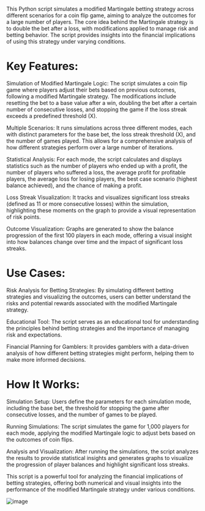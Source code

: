 This Python script simulates a modified Martingale betting strategy across different scenarios for a coin flip game, aiming to analyze the outcomes for a large number of players. The core idea behind the Martingale strategy is to double the bet after a loss, with modifications applied to manage risk and betting behavior. The script provides insights into the financial implications of using this strategy under varying conditions.

# Key Features:
Simulation of Modified Martingale Logic: The script simulates a coin flip game where players adjust their bets based on previous outcomes, following a modified Martingale strategy. The modifications include resetting the bet to a base value after a win, doubling the bet after a certain number of consecutive losses, and stopping the game if the loss streak exceeds a predefined threshold (X).

Multiple Scenarios: It runs simulations across three different modes, each with distinct parameters for the base bet, the loss streak threshold (X), and the number of games played. This allows for a comprehensive analysis of how different strategies perform over a large number of iterations.

Statistical Analysis: For each mode, the script calculates and displays statistics such as the number of players who ended up with a profit, the number of players who suffered a loss, the average profit for profitable players, the average loss for losing players, the best case scenario (highest balance achieved), and the chance of making a profit.

Loss Streak Visualization: It tracks and visualizes significant loss streaks (defined as 11 or more consecutive losses) within the simulation, highlighting these moments on the graph to provide a visual representation of risk points.

Outcome Visualization: Graphs are generated to show the balance progression of the first 100 players in each mode, offering a visual insight into how balances change over time and the impact of significant loss streaks.

# Use Cases:
Risk Analysis for Betting Strategies: By simulating different betting strategies and visualizing the outcomes, users can better understand the risks and potential rewards associated with the modified Martingale strategy.

Educational Tool: The script serves as an educational tool for understanding the principles behind betting strategies and the importance of managing risk and expectations.

Financial Planning for Gamblers: It provides gamblers with a data-driven analysis of how different betting strategies might perform, helping them to make more informed decisions.

# How It Works:
Simulation Setup: Users define the parameters for each simulation mode, including the base bet, the threshold for stopping the game after consecutive losses, and the number of games to be played.

Running Simulations: The script simulates the game for 1,000 players for each mode, applying the modified Martingale logic to adjust bets based on the outcomes of coin flips.

Analysis and Visualization: After running the simulations, the script analyzes the results to provide statistical insights and generates graphs to visualize the progression of player balances and highlight significant loss streaks.

This script is a powerful tool for analyzing the financial implications of betting strategies, offering both numerical and visual insights into the performance of the modified Martingale strategy under various conditions.

![image](https://github.com/NovaDrake76/10-percent-of-gamblers/assets/65428910/6caaa2f8-0e45-484e-905e-9ab796137b87)
